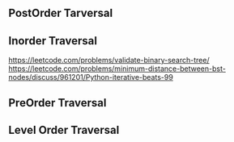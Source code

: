 ## PostOrder Tarversal 

## Inorder Traversal 
https://leetcode.com/problems/validate-binary-search-tree/
https://leetcode.com/problems/minimum-distance-between-bst-nodes/discuss/961201/Python-iterative-beats-99

## PreOrder Traversal 

## Level Order Traversal 
